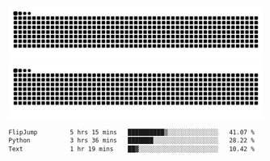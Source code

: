 ![Snake Animation](https://raw.githubusercontent.com/tomhea/tomhea/output/github-contribution-grid-snake-dark.svg#gh-dark-mode-only)
![Snake Animation](https://raw.githubusercontent.com/tomhea/tomhea/output/github-contribution-grid-snake.svg#gh-light-mode-only)

<p></p>

<!--START_SECTION:waka-->

```txt
FlipJump         5 hrs 15 mins   ██████████▒░░░░░░░░░░░░░░   41.07 %
Python           3 hrs 36 mins   ███████░░░░░░░░░░░░░░░░░░   28.22 %
Text             1 hr 19 mins    ██▓░░░░░░░░░░░░░░░░░░░░░░   10.42 %
```

<!--END_SECTION:waka-->

